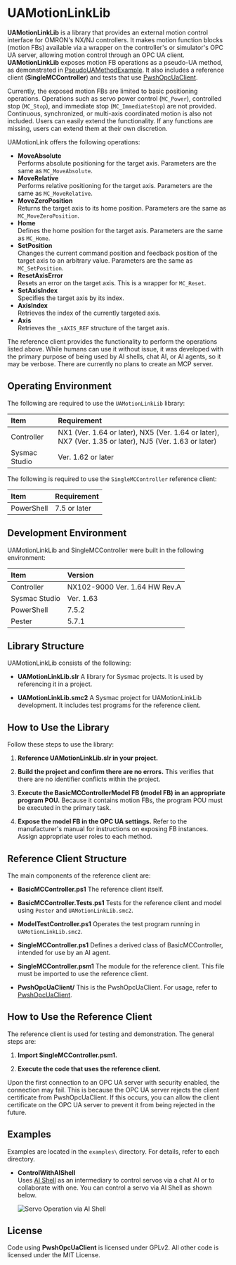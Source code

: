 # UAMotionLinkLib
**UAMotionLinkLib** is a library that provides an external motion control interface for OMRON's NX/NJ controllers.
It makes motion function blocks (motion FBs) available via a wrapper on the controller's or simulator's OPC UA server, allowing motion control through an OPC UA client.
**UAMotionLinkLib** exposes motion FB operations as a pseudo-UA method, as demonstrated in [PseudoUAMethodExample](https://www.google.com/search?q=https://github.com/kmu2030/PseudoUAMethodExample).
It also includes a reference client (**SingleMCController**) and tests that use [PwshOpcUaClient](https://www.google.com/search?q=https://github.com/kmu2030/PwshOpcUaClient).

Currently, the exposed motion FBs are limited to basic positioning operations.
Operations such as servo power control (`MC_Power`), controlled stop (`MC_Stop`), and immediate stop (`MC_ImmediateStop`) are not provided.
Continuous, synchronized, or multi-axis coordinated motion is also not included.
Users can easily extend the functionality.
If any functions are missing, users can extend them at their own discretion.

UAMotionLink offers the following operations:

  * **MoveAbsolute**   
    Performs absolute positioning for the target axis.
    Parameters are the same as `MC_MoveAbsolute`.
  * **MoveRelative**   
    Performs relative positioning for the target axis.
    Parameters are the same as `MC_MoveRelative`.
  * **MoveZeroPosition**   
    Returns the target axis to its home position.
    Parameters are the same as `MC_MoveZeroPosition`.
  * **Home**   
    Defines the home position for the target axis.
    Parameters are the same as `MC_Home`.
  * **SetPosition**   
    Changes the current command position and feedback position of the target axis to an arbitrary value.
    Parameters are the same as `MC_SetPosition`.
  * **ResetAxisError**   
    Resets an error on the target axis.
    This is a wrapper for `MC_Reset`.
  * **SetAxisIndex**   
    Specifies the target axis by its index.
  * **AxisIndex**   
    Retrieves the index of the currently targeted axis.
  * **Axis**   
    Retrieves the `_sAXIS_REF` structure of the target axis.

The reference client provides the functionality to perform the operations listed above. While humans can use it without issue, it was developed with the primary purpose of being used by AI shells, chat AI, or AI agents, so it may be verbose. There are currently no plans to create an MCP server.

## Operating Environment
The following are required to use the `UAMotionLinkLib` library:

| Item | Requirement |
| :--- | :--- |
| Controller | NX1 (Ver. 1.64 or later), NX5 (Ver. 1.64 or later), NX7 (Ver. 1.35 or later), NJ5 (Ver. 1.63 or later) |
| Sysmac Studio | Ver. 1.62 or later |

The following is required to use the `SingleMCController` reference client:

| Item | Requirement |
| :--- | :--- |
| PowerShell | 7.5 or later |

## Development Environment
UAMotionLinkLib and SingleMCController were built in the following environment:

| Item | Version |
| :--- | :--- |
| Controller | NX102-9000 Ver. 1.64 HW Rev.A |
| Sysmac Studio | Ver. 1.63 |
| PowerShell | 7.5.2 |
| Pester | 5.7.1 |

## Library Structure
UAMotionLinkLib consists of the following:

  * **UAMotionLinkLib.slr**
    A library for Sysmac projects. It is used by referencing it in a project.

  * **UAMotionLinkLib.smc2**
    A Sysmac project for UAMotionLinkLib development. It includes test programs for the reference client.

## How to Use the Library
Follow these steps to use the library:

1.  **Reference UAMotionLinkLib.slr in your project.**

2.  **Build the project and confirm there are no errors.**
    This verifies that there are no identifier conflicts within the project.

3.  **Execute the BasicMCControllerModel FB (model FB) in an appropriate program POU.**
    Because it contains motion FBs, the program POU must be executed in the primary task.

4.  **Expose the model FB in the OPC UA settings.**
    Refer to the manufacturer's manual for instructions on exposing FB instances.
    Assign appropriate user roles to each method.

## Reference Client Structure
The main components of the reference client are:

  * **BasicMCController.ps1**
    The reference client itself.

  * **BasicMCController.Tests.ps1**
    Tests for the reference client and model using `Pester` and `UAMotionLinkLib.smc2`.

  * **ModelTestController.ps1**
    Operates the test program running in `UAMotionLinkLib.smc2`.

  * **SingleMCController.ps1**
    Defines a derived class of BasicMCController, intended for use by an AI agent.

  * **SingleMCController.psm1**
    The module for the reference client. This file must be imported to use the reference client.

  * **PwshOpcUaClient/**
    This is the PwshOpcUaClient. For usage, refer to [PwshOpcUaClient](https://www.google.com/search?q=https://github.com/kmu2030/PwshOpcUaClient).

## How to Use the Reference Client
The reference client is used for testing and demonstration.
The general steps are:

1.  **Import SingleMCController.psm1.**

2.  **Execute the code that uses the reference client.**

Upon the first connection to an OPC UA server with security enabled, the connection may fail.
This is because the OPC UA server rejects the client certificate from PwshOpcUaClient.
If this occurs, you can allow the client certificate on the OPC UA server to prevent it from being rejected in the future.

## Examples
Examples are located in the `examples\` directory. For details, refer to each directory.

  * **ControlWithAIShell**   
    Uses [AI Shell](https://learn.microsoft.com/en-us/powershell/utility-modules/aishell/overview?view=ps-modules) as an intermediary to control servos via a chat AI or to collaborate with one.
    You can control a servo via AI Shell as shown below.

    ![Servo Operation via AI Shell](./images/control-with-ai-shell.gif)

## License
Code using **PwshOpcUaClient** is licensed under GPLv2.
All other code is licensed under the MIT License.
